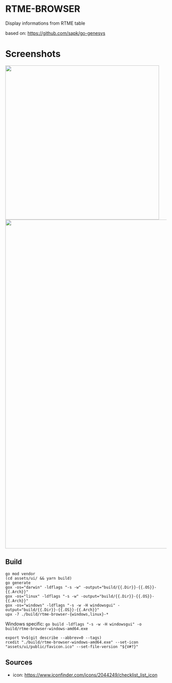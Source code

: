 # RTME-BROWSER

Display informations from RTME table

based on: https://github.com/sapk/go-genesys

# Screenshots
<img src="https://user-images.githubusercontent.com/4052400/59727736-2bf76180-9237-11e9-9cde-a0607ddc8bdc.PNG" width="480">
<img src="https://user-images.githubusercontent.com/4052400/59728667-53e8c400-923b-11e9-8216-8ac4e52bed04.PNG" width="1024">



## Build
```
go mod vendor
(cd assets/ui/ && yarn build)
go generate
gox -os="darwin" -ldflags "-s -w" -output="build/{{.Dir}}-{{.OS}}-{{.Arch}}"
gox -os="linux" -ldflags "-s -w" -output="build/{{.Dir}}-{{.OS}}-{{.Arch}}"
gox -os="windows" -ldflags "-s -w -H windowsgui" -output="build/{{.Dir}}-{{.OS}}-{{.Arch}}"
upx -7 ./build/rtme-browser-{windows,linux}-*
```

Windows specific: `go build -ldflags "-s -w -H windowsgui" -o build/rtme-browser-windows-amd64.exe` 
```
export V=$(git describe --abbrev=0 --tags)
rcedit "./build/rtme-browser-windows-amd64.exe" --set-icon "assets/ui/public/favicon.ico" --set-file-version "${V#?}"
```
## Sources

 - icon: https://www.iconfinder.com/icons/2044249/checklist_list_icon 
